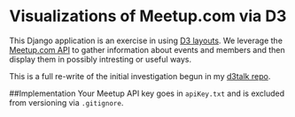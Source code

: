 # Visualizations of Meetup.com via D3 

This Django application is an exercise in using [D3 layouts][1]. We leverage the [Meetup.com API][2] to gather information about events and members and then display them in possibly intresting or useful ways.

This is a full re-write of the initial investigation begun in my [d3talk repo][3].

##Implementation
Your Meetup API key goes in `apiKey.txt` and is excluded from versioning via `.gitignore`.

[1]: https://github.com/mbostock/d3/wiki/Layouts
[2]: http://www.meetup.com/meetup_api/
[3]: https://github.com/clebio/d3talk